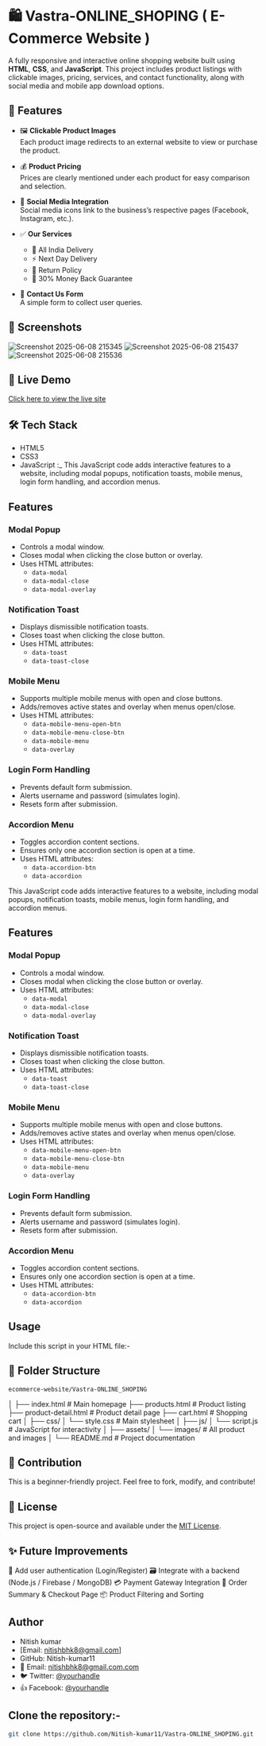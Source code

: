 # 🛍️  Vastra-ONLINE_SHOPING ( E-Commerce Website )

A fully responsive and interactive online shopping website built using **HTML**, **CSS**, and **JavaScript**. This project includes product listings with clickable images, pricing, services, and contact functionality,
along with social media and mobile app download options.

## 🚀 Features

- 🖼️ **Clickable Product Images**  
  Each product image redirects to an external website to view or purchase the product.

- 💰 **Product Pricing**  
  Prices are clearly mentioned under each product for easy comparison and selection.

- 📱 **Social Media Integration**  
  Social media icons link to the business’s respective pages (Facebook, Instagram, etc.).

- ✅ **Our Services**
  - 🚚 All India Delivery  
  - ⚡ Next Day Delivery  
  - 🔄 Return Policy  
  - 💸 30% Money Back Guarantee  

- 📝 **Contact Us Form**  
  A simple form to collect user queries.



## 📸 Screenshots

![Screenshot 2025-06-08 215345](https://github.com/user-attachments/assets/1c3695f3-d973-4bb0-b426-3825a402b8ee)
![Screenshot 2025-06-08 215437](https://github.com/user-attachments/assets/6ca3c27f-e3b9-4c60-8221-00582e9f67fb)
![Screenshot 2025-06-08 215536](https://github.com/user-attachments/assets/c54e9401-30ee-4680-9e94-0e0d2a419ed7)


## 🔗 Live Demo
[Click here to view the live site](http://127.0.0.1:5501/index.html)  


## 🛠️ Tech Stack
- HTML5  
- CSS3  
- JavaScript :_ This JavaScript code adds interactive features to a website, including modal popups, notification toasts, mobile menus, login form handling, and accordion menus.

## Features

### Modal Popup
- Controls a modal window.
- Closes modal when clicking the close button or overlay.
- Uses HTML attributes:
  - `data-modal`
  - `data-modal-close`
  - `data-modal-overlay`

### Notification Toast
- Displays dismissible notification toasts.
- Closes toast when clicking the close button.
- Uses HTML attributes:
  - `data-toast`
  - `data-toast-close`

### Mobile Menu
- Supports multiple mobile menus with open and close buttons.
- Adds/removes active states and overlay when menus open/close.
- Uses HTML attributes:
  - `data-mobile-menu-open-btn`
  - `data-mobile-menu-close-btn`
  - `data-mobile-menu`
  - `data-overlay`

### Login Form Handling
- Prevents default form submission.
- Alerts username and password (simulates login).
- Resets form after submission.

### Accordion Menu
- Toggles accordion content sections.
- Ensures only one accordion section is open at a time.
- Uses HTML attributes:
  - `data-accordion-btn`
  - `data-accordion`

This JavaScript code adds interactive features to a website, including modal popups, notification toasts, mobile menus, login form handling, and accordion menus.

## Features

### Modal Popup
- Controls a modal window.
- Closes modal when clicking the close button or overlay.
- Uses HTML attributes:
  - `data-modal`
  - `data-modal-close`
  - `data-modal-overlay`

### Notification Toast
- Displays dismissible notification toasts.
- Closes toast when clicking the close button.
- Uses HTML attributes:
  - `data-toast`
  - `data-toast-close`

### Mobile Menu
- Supports multiple mobile menus with open and close buttons.
- Adds/removes active states and overlay when menus open/close.
- Uses HTML attributes:
  - `data-mobile-menu-open-btn`
  - `data-mobile-menu-close-btn`
  - `data-mobile-menu`
  - `data-overlay`

### Login Form Handling
- Prevents default form submission.
- Alerts username and password (simulates login).
- Resets form after submission.

### Accordion Menu
- Toggles accordion content sections.
- Ensures only one accordion section is open at a time.
- Uses HTML attributes:
  - `data-accordion-btn`
  - `data-accordion`


## Usage
Include this script in your HTML file:-   <script src="./assets/js/script.js"></script>


## 🧩 Folder Structure
    ecommerce-website/Vastra-ONLINE_SHOPING
│
├── index.html # Main homepage
├── products.html # Product listing
├── product-detail.html # Product detail page
├── cart.html # Shopping cart
│
├── css/
│ └── style.css # Main stylesheet
│
├── js/
│ └── script.js # JavaScript for interactivity
│
├── assets/
│ └── images/ # All product and images
│
└── README.md # Project documentation


## 🙌 Contribution
This is a beginner-friendly project. Feel free to fork, modify, and contribute!


## 📄 License
This project is open-source and available under the [MIT License](LICENSE).


## ✨ Future Improvements
🔐 Add user authentication (Login/Register)
🗃️ Integrate with a backend (Node.js / Firebase / MongoDB)
💳 Payment Gateway Integration
🧾 Order Summary & Checkout Page
📦 Product Filtering and Sorting


## Author
- Nitish kumar 
- [Email: nitishbhk8@gmail.com]
- GitHub: Nitish-kumar11
- 📧 Email: nitishbhk8@gmail.com.com  
- 🐦 Twitter: [@yourhandle](https://x.com/iNitish_11?t=VgTj-RSS8FHdpJYBLaJG6A&s=09)  
- 👍 Facebook: [@yourhandle](https://www.facebook.com/share/19CgY5YEQC/) 


## Clone the repository:-

   ```bash
   git clone https://github.com/Nitish-kumar11/Vastra-ONLINE_SHOPING.git
